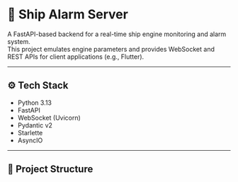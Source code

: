 # 🚢 Ship Alarm Server

A FastAPI-based backend for a real-time ship engine monitoring and alarm system.  
This project emulates engine parameters and provides WebSocket and REST APIs for client applications (e.g., Flutter).

---

## ⚙️ Tech Stack

- Python 3.13
- FastAPI
- WebSocket (Uvicorn)
- Pydantic v2
- Starlette
- AsyncIO

---

## 📁 Project Structure
